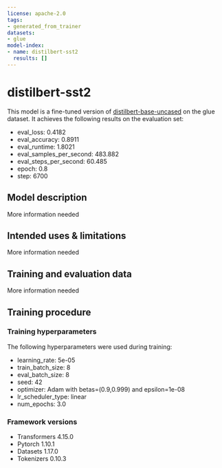 ```yaml
---
license: apache-2.0
tags:
- generated_from_trainer
datasets:
- glue
model-index:
- name: distilbert-sst2
  results: []
---
```


<!-- This model card has been generated automatically according to the information the Trainer had access to. You
should probably proofread and complete it, then remove this comment. -->

# distilbert-sst2

This model is a fine-tuned version of [distilbert-base-uncased](https://huggingface.co/distilbert-base-uncased) on the glue dataset.
It achieves the following results on the evaluation set:
- eval_loss: 0.4182
- eval_accuracy: 0.8911
- eval_runtime: 1.8021
- eval_samples_per_second: 483.882
- eval_steps_per_second: 60.485
- epoch: 0.8
- step: 6700

## Model description

More information needed

## Intended uses & limitations

More information needed

## Training and evaluation data

More information needed

## Training procedure

### Training hyperparameters

The following hyperparameters were used during training:
- learning_rate: 5e-05
- train_batch_size: 8
- eval_batch_size: 8
- seed: 42
- optimizer: Adam with betas=(0.9,0.999) and epsilon=1e-08
- lr_scheduler_type: linear
- num_epochs: 3.0

### Framework versions

- Transformers 4.15.0
- Pytorch 1.10.1
- Datasets 1.17.0
- Tokenizers 0.10.3
